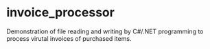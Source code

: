 # invoice_processor
Demonstration of file reading and writing by C#/.NET programming to process virutal invoices of purchased items.
